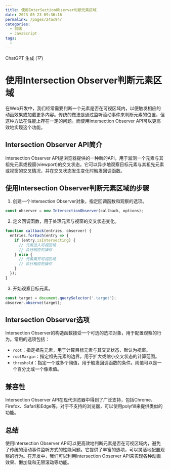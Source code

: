 ```yaml
---
title: 使用InterSectionObserver判断元素区域
date: 2023-05-23 09:36:16
permalink: /pages/24ac94/
categories:
  - 前端
  - JavaScript
tags:
  - 
---
```

ChatGPT 生成 (*▽*)


# 使用Intersection Observer判断元素区域

在Web开发中，我们经常需要判断一个元素是否在可视区域内，以便触发相应的动画效果或加载更多内容。传统的做法是通过监听滚动事件来判断元素的位置，但这种方法在性能上存在一定的问题。而使用Intersection Observer API可以更高效地实现这个功能。

## Intersection Observer API简介

Intersection Observer API是浏览器提供的一种新的API，用于监测一个元素与其祖先元素或视窗(viewport)的交叉状态。它可以异步地观察目标元素与其祖先元素或视窗的交叉情况，并在交叉状态发生变化时触发回调函数。

## 使用Intersection Observer判断元素区域的步骤

1. 创建一个Intersection Observer对象，指定回调函数和观察的选项。

```javascript
const observer = new IntersectionObserver(callback, options);
```

2. 定义回调函数，用于处理元素与视窗的交叉状态变化。

```javascript
function callback(entries, observer) {
  entries.forEach(entry => {
    if (entry.isIntersecting) {
      // 元素进入可视区域
      // 执行相应的操作
    } else {
      // 元素离开可视区域
      // 执行相应的操作
    }
  });
}
```

3. 开始观察目标元素。

```javascript
const target = document.querySelector('.target');
observer.observe(target);
```

## Intersection Observer选项

Intersection Observer的构造函数接受一个可选的选项对象，用于配置观察的行为。常用的选项包括：

- `root`：指定祖先元素，用于计算目标元素与其交叉状态，默认为视窗。
- `rootMargin`：指定祖先元素的边界，用于扩大或缩小交叉状态的计算范围。
- `threshold`：指定一个或多个阈值，用于触发回调函数的条件。阈值可以是一个百分比或一个像素值。

## 兼容性

Intersection Observer API在现代浏览器中得到了广泛支持，包括Chrome、Firefox、Safari和Edge等。对于不支持的浏览器，可以使用polyfill来提供类似的功能。

## 总结

使用Intersection Observer API可以更高效地判断元素是否在可视区域内，避免了传统的滚动事件监听方式的性能问题。它提供了丰富的选项，可以灵活地配置观察的行为。在开发中，我们可以利用Intersection Observer API来实现各种动画效果、懒加载和无限滚动等功能。
